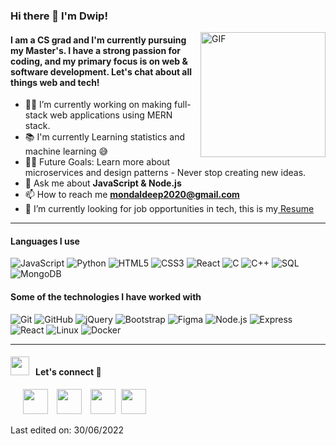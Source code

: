 ### Hi there 👋 I'm Dwip!

<img padding-left="15px" align="right" alt="GIF" width="200px" height="auto" src="https://github-production-user-asset-6210df.s3.amazonaws.com/24670719/271372312-c3b82f48-b273-4eb0-a699-0af7e0ce1699.gif" />




#### I am a CS grad and I'm currently pursuing my Master's. I have a strong passion for coding, and my primary focus is on web & software development. Let's chat about all things web and tech!

- 👨‍💻 I’m currently working on making full-stack web applications using MERN stack.
- 📚 I'm currently Learning statistics and machine learning 😅
- 💪🏼 Future Goals: Learn more about microservices and design patterns - Never stop creating new ideas.
- 💬 Ask me about **JavaScript & Node.js**
- 📫 How to reach me **mondaldeep2020@gmail.com**
- 📄 I’m currently looking for job opportunities in tech, this is my<a href="https://drive.google.com/file/d/1wrkNJIaqazAbH-X-aw4jrbGRL1RIW-0Z/view?usp=sharing" target="blank"> Resume</a>
---

#### Languages I use

![JavaScript](https://img.shields.io/badge/-JavaScript-000000?style=flat&logo=javascript)
![Python](https://img.shields.io/badge/-Python-000000?style=flat&logo=python)
![HTML5](https://img.shields.io/badge/-HTML5-000000?style=flat&logo=html5)
![CSS3](https://img.shields.io/badge/CSS-gray?logo=css3&logoColor=%2347bfff)
![React](https://img.shields.io/badge/-React-222222?style=flat&logo=React&logoColor=61DAFB)
![C](https://img.shields.io/badge/-C-000000?style=flat&logo=c)
![C++](https://img.shields.io/badge/-C++-000000?style=flat&logo=c%2B%2B)
![SQL](https://img.shields.io/badge/-SQL-000000?style=flat&logo=postgresql)
![MongoDB](https://img.shields.io/badge/express-gray?logo=mongoDB&logoColor=%2349c211)


#### Some of the technologies I have worked with

![Git](https://img.shields.io/badge/-Git-222222?style=flat&logo=git&logoColor=F05032)
![GitHub](https://img.shields.io/badge/-GitHub-222222?style=flat&logo=github&logoColor=181717)
![jQuery](https://img.shields.io/badge/-jQuery-222222?style=flat&logo=jQuery&logoColor=0769AD)
![Bootstrap](https://img.shields.io/badge/bootstrap-gray?logo=Bootstrap&logoColor=%2347bfff)
![Figma](https://img.shields.io/badge/figma-gray?logo=figma&logoColor=%23ff4772)
![Node.js](https://img.shields.io/badge/-Node.js-222222?style=flat&logo=node.js&logoColor=339933)
![Express](https://img.shields.io/badge/express-gray?logo=express&logoColor=%2349c211)
![React](https://img.shields.io/badge/-React-222222?style=flat&logo=React&logoColor=61DAFB)
![Linux](https://img.shields.io/badge/-Linux-222222?style=flat&logo=linux&logoColor=FCC624)
![Docker](https://img.shields.io/badge/-Docker-black?style=flat-square&logo=docker)
<br/>

---

<h4 align="left" > <img src="https://media.giphy.com/media/iY8CRBdQXODJSCERIr/giphy.gif" width="30" height="30" style="margin-right: 10px;">Let's connect 🤝 </h4>

<p align="left">

 <div align="left"  class="icons-social" style="margin-left: 10px;">
        <a style="margin-left: 10px;"  target="_blank" href="https://www.linkedin.com/in/dwip-shekhar-mondal-84420013b/"><img style="width: 40px; height: auto;" src="https://img.icons8.com/doodle/40/000000/linkedin--v2.png"></a>
        <a style="margin-left: 10px;" target="_blank" href="https://github.com/deep00987"><img style="width: 40px; height: auto;" src="https://img.icons8.com/doodle/40/000000/github--v1.png"></a>
	<a style="margin-left: 10px;" target="_blank" href="https://twitter.com/mondaldeep2000"><img style="width: 40px; height: auto;" src="https://img.icons8.com/?size=256&id=108650&format=png" ></a>
	<a style="margin-left: 5px;" target="_blank" href="https://drive.google.com/file/d/1wrkNJIaqazAbH-X-aw4jrbGRL1RIW-0Z/view?usp=sharing"><img style="width: 40px; height: auto;" src="https://img.icons8.com/?size=256&id=RuuX11wPsYIG&format=png" ></a>
</div>

</p>




Last edited on: 30/06/2022

